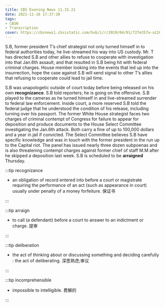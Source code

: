 ```yaml
---
title: CBS Evening News 11.15.21
date: 2021-11-16 17:37:20
tags:
- CBSN
- Transcription
cover: https://cbsnews1.cbsistatic.com/hub/i/r/2019/04/01/727e357a-a126-4138-a2c5-4d3222669d57/thumbnail/640x360/3ff2761028dc5c65cc4f07acd54bcd5c/cbsn2-logo-1920x1080.jpg
---
```

S.B, former president T’s chief strategist not only turned himself in to federal authorities today, he live-streamed his way into US custody. Mr. T has directed S.B and other allies to refuse to cooperate with investigation into that Jan.6th assault, and that resulted in S.B being hit with federal criminal charges. House member looking into the events that led up into the insurrection, hope the case against S.B will send signal to other T’s allies that refusing to cooperate could lead to jail time.

S.B was unapologetic outside of court today before being released on his own **recognizance**. S.B told reporters; he is going on the offensive. S.B played to the cameras as he turned himself in and live-streamed surrender to federal law enforcement. Inside court, a more reserved S.B told the federal judge that he understood the condition of his release, including turning over his passport. The former White House strategist faces two charges of criminal contempt of Congress for failure to appear for deposition and produce documents to the House Select Committee investigating the Jan.6th attack. Both carry a fine of up to 100,000 dollars and a year in jail if convicted. The Select Committee believes S.B have specific knowledge and was in touch with the former president in the run up to the Capital riot. The panel has issued nearly three dozen subpoenas and is also threatening contempt charges against former chief of staff M.M after he skipped a deposition last week. S.B is scheduled to be **arraigned** Thursday.

:::tip recognizance

- an obligation of record entered into before a court or magistrate requiring the performance of an act (such as appearance in court) usually under penalty of a money forfeiture. 保证书

:::

:::tip arraign

- to call (a defendant) before a court to answer to an indictment or charge. 提审

:::

:::tip deliberation

- the act of thinking about or discussing something and deciding carefully : the act of deliberating. 深思熟虑;审议

:::

:::tip incomprehensible 

- impossible to intelligible. 费解的

:::